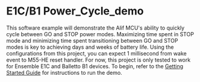 # E1C/B1 Power_Cycle_demo
This software example will demonstrate the Alif MCU's ability to quickly cycle between GO and STOP power modes. Maximizing time spent in STOP mode and minimizing time spent transitioning between GO and STOP modes is key to achieving days and weeks of battery life. Using the configurations from this project, you can expect 1 millisecond from wake event to M55-HE reset handler. For now, this project is only tested to work for Ensemble E1C and Balletto B1 devices. To begin, refer to the [Getting Started Guide](doc/getting_started.md) for instructions to run the demo.
